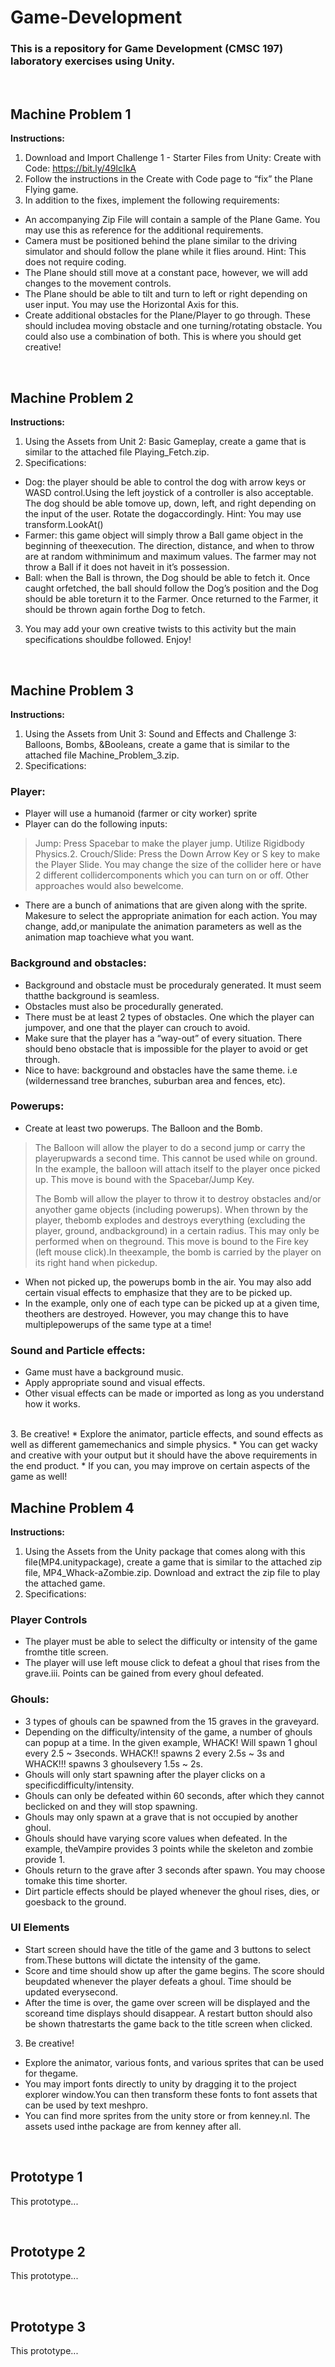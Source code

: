 # Game-Development

### This is a repository for Game Development (CMSC 197) laboratory exercises using Unity.

<br>

## Machine Problem 1

**Instructions:**
1. Download and Import Challenge 1 - Starter Files from Unity: Create with Code: https://bit.ly/49lcIkA
2. Follow the instructions in the Create with Code page to “fix” the Plane Flying game.
3. In addition to the fixes, implement the following requirements:
* An accompanying Zip File will contain a sample of the Plane Game. You may use this as reference for the additional requirements.
* Camera must be positioned behind the plane similar to the driving simulator and should follow the plane while it flies around. Hint: This does not require coding.
* The Plane should still move at a constant pace, however, we will add changes to the movement controls.
* The Plane should be able to tilt and turn to left or right depending on user input. You may use the Horizontal Axis for this.
* Create additional obstacles for the Plane/Player to go through. These should includea moving obstacle and one turning/rotating obstacle. You could also use a combination of both. This is where you should get creative!

<br>

## Machine Problem 2

**Instructions:**
1. Using the Assets from Unit 2: Basic Gameplay, create a game that is similar to the attached file Playing_Fetch.zip.
2. Specifications:
* Dog: the player should be able to control the dog with arrow keys or WASD control.Using the left joystick of a controller is also acceptable. The dog should be able tomove up, down, left, and right depending on the input of the user. Rotate the dogaccordingly. Hint: You may use transform.LookAt()
* Farmer: this game object will simply throw a Ball game object in the beginning of theexecution. The direction, distance, and when to throw are at random withminimum and maximum values. The farmer may not throw a Ball if it does not haveit in it’s possession.
* Ball: when the Ball is thrown, the Dog should be able to fetch it. Once caught orfetched, the ball should follow the Dog’s position and the Dog should be able toreturn it to the Farmer. Once returned to the Farmer, it should be thrown again forthe Dog to fetch.
3. You may add your own creative twists to this activity but the main specifications shouldbe followed. Enjoy!

<br>

## Machine Problem 3

**Instructions:**
1. Using the Assets from Unit 3: Sound and Effects and Challenge 3: Balloons, Bombs, &Booleans, create a game that is similar to the attached file Machine_Problem_3.zip.
2. Specifications:
### Player:
* Player will use a humanoid (farmer or city worker) sprite
* Player can do the following inputs:
> Jump: Press Spacebar to make the player jump. Utilize Rigidbody Physics.2. Crouch/Slide: Press the Down Arrow Key or S key to make the Player Slide. You may change the size of the collider here or have 2 different collidercomponents which you can turn on or off. Other approaches would also bewelcome.
* There are a bunch of animations that are given along with the sprite. Makesure to select the appropriate animation for each action. You may change, add,or manipulate the animation parameters as well as the animation map toachieve what you want.

### Background and obstacles:
* Background and obstacle must be proceduraly generated. It must seem thatthe background is seamless.
* Obstacles must also be procedurally generated.
* There must be at least 2 types of obstacles. One which the player can jumpover, and one that the player can crouch to avoid.
* Make sure that the player has a “way-out” of every situation. There should beno obstacle that is impossible for the player to avoid or get through.
* Nice to have: background and obstacles have the same theme. i.e (wildernessand tree branches, suburban area and fences, etc).

### Powerups:
* Create at least two powerups. The Balloon and the Bomb.
> The Balloon will allow the player to do a second jump or carry the playerupwards a second time. This cannot be used while on ground. In the example, the balloon will attach itself to the player once picked up. This move is bound with the Spacebar/Jump Key.
> 
> The Bomb will allow the player to throw it to destroy obstacles and/or anyother game objects (including powerups). When thrown by the player, thebomb explodes and destroys everything (excluding the player, ground, andbackground) in a certain radius. This may only be performed when on theground. This move is bound to the Fire key (left mouse click).In theexample, the bomb is carried by the player on its right hand when pickedup.
* When not picked up, the powerups bomb in the air. You may also add certain visual effects to emphasize that they are to be picked up.
* In the example, only one of each type can be picked up at a given time, theothers are destroyed. However, you may change this to have multiplepowerups of the same type at a time!

### Sound and Particle effects:
* Game must have a background music.
* Apply appropriate sound and visual effects.
* Other visual effects can be made or imported as long as you understand how it works.

<br>
3. Be creative!
* Explore the animator, particle effects, and sound effects as well as different gamemechanics and simple physics.
* You can get wacky and creative with your output but it should have the above requirements in the end product.
* If you can, you may improve on certain aspects of the game as well!

<br>

## Machine Problem 4

**Instructions:**
1. Using the Assets from the Unity package that comes along with this file(MP4.unitypackage), create a game that is similar to the attached zip file, MP4_Whack-aZombie.zip. Download and extract the zip file to play the attached game.
2. Specifications:
### Player Controls
* The player must be able to select the difficulty or intensity of the game fromthe title screen.
* The player will use left mouse click to defeat a ghoul that rises from the grave.iii. Points can be gained from every ghoul defeated.
### Ghouls:
* 3 types of ghouls can be spawned from the 15 graves in the graveyard.
* Depending on the difficulty/intensity of the game, a number of ghouls can popup at a time. In the given example, WHACK! Will spawn 1 ghoul every 2.5 ~ 3seconds. WHACK!! spawns 2 every 2.5s ~ 3s and WHACK!!! spawns 3 ghoulsevery 1.5s ~ 2s.
* Ghouls will only start spawning after the player clicks on a specificdifficulty/intensity.
* Ghouls can only be defeated within 60 seconds, after which they cannot beclicked on and they will stop spawning.
* Ghouls may only spawn at a grave that is not occupied by another ghoul.
* Ghouls should have varying score values when defeated. In the example, theVampire provides 3 points while the skeleton and zombie provide 1.
* Ghouls return to the grave after 3 seconds after spawn. You may choose tomake this time shorter.
* Dirt particle effects should be played whenever the ghoul rises, dies, or goesback to the ground.
### UI Elements
* Start screen should have the title of the game and 3 buttons to select from.These buttons will dictate the intensity of the game.
* Score and time should show up after the game begins. The score should beupdated whenever the player defeats a ghoul. Time should be updated everysecond.
* After the time is over, the game over screen will be displayed and the scoreand time displays should disappear. A restart button should also be shown thatrestarts the game back to the title screen when clicked.

3. Be creative!
* Explore the animator, various fonts, and various sprites that can be used for thegame.
* You may import fonts directly to unity by dragging it to the project explorer window.You can then transform these fonts to font assets that can be used by text meshpro.
* You can find more sprites from the unity store or from kenney.nl. The assets used inthe package are from kenney after all.


<br>

## Prototype 1

This prototype...

<br>

## Prototype 2

This prototype...

<br>

## Prototype 3

This prototype...

<br>

